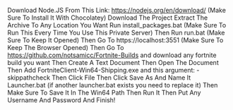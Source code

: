 Download Node.JS From This Link: https://nodejs.org/en/download/ (Make Sure To Install It With Chocolatey)
Download The Project
Extract The Archive To Any Location You Want
Run install_packages.bat (Make Sure To Run This Every Time You Use This Private Server)
Then Run run.bat (Make Sure To Keep It Opened)
Then Go To https://localhost:3551 (Make Sure To Keep The Browser Opened)
Then Go To https://github.com/notsamicc/Fortnite-Builds and download any fortnite build you want
Then Create A Text Document
Then Open The Document
Then Add FortniteClient-Win64-Shipping.exe and this argument: -skippathcheck
Then Click File Then Click Save As And Name It Launcher.bat (if another launcher.bat exists you need to replace it)
Then Make Sure To Save It In The Win64 Path
Then Run It
Then Put Any Username And Password
And Finish!

